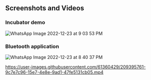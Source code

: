 
## Screenshots and Videos 

### Incubator demo
![WhatsApp Image 2022-12-23 at 9 03 53 PM](https://user-images.githubusercontent.com/61360429/209395262-d193cff3-7658-441d-b436-5c460a72fe88.jpeg)
### Bluetooth application
![WhatsApp Image 2022-12-23 at 8 40 37 PM](https://user-images.githubusercontent.com/61360429/209395323-d6ed2c09-cbef-4c1f-b05c-ff00d79565ce.jpeg)


https://user-images.githubusercontent.com/61360429/209395761-9c7e7c96-15e7-4e8e-9ad1-47fe5131cb05.mp4




